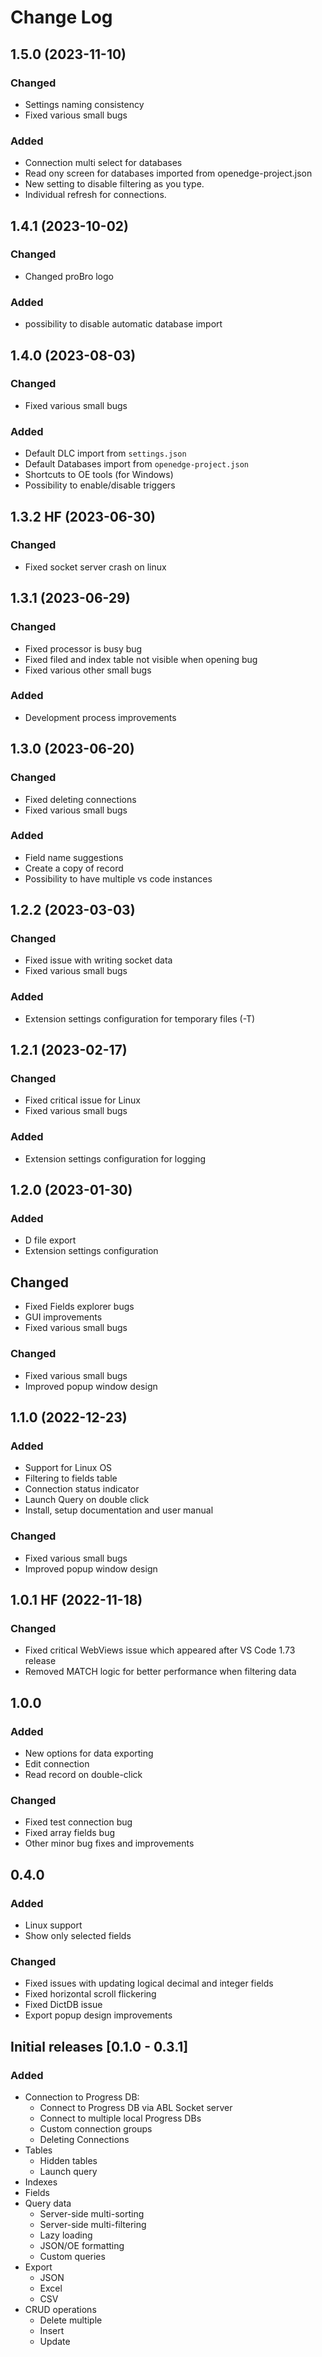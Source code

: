 # Change Log

## 1.5.0 (2023-11-10)

### Changed

- Settings naming consistency
- Fixed various small bugs

### Added

- Connection multi select for databases
- Read ony screen for databases imported from openedge-project.json
- New setting to disable filtering as you type.
- Individual refresh for connections.

## 1.4.1 (2023-10-02)

### Changed

- Changed proBro logo

### Added

- possibility to disable automatic database import

## 1.4.0 (2023-08-03)

### Changed

- Fixed various small bugs

### Added

- Default DLC import from `settings.json`
- Default Databases import from `openedge-project.json`
- Shortcuts to OE tools (for Windows)
- Possibility to enable/disable triggers

## 1.3.2 HF (2023-06-30)

### Changed

- Fixed socket server crash on linux

## 1.3.1 (2023-06-29)

### Changed

- Fixed processor is busy bug
- Fixed filed and index table not visible when opening bug
- Fixed various other small bugs

### Added

- Development process improvements

## 1.3.0 (2023-06-20)

### Changed

- Fixed deleting connections
- Fixed various small bugs

### Added

- Field name suggestions
- Create a copy of record
- Possibility to have multiple vs code instances

## 1.2.2 (2023-03-03)

### Changed

- Fixed issue with writing socket data
- Fixed various small bugs

### Added

- Extension settings configuration for temporary files (-T)

## 1.2.1 (2023-02-17)

### Changed

- Fixed critical issue for Linux
- Fixed various small bugs

### Added

- Extension settings configuration for logging

## 1.2.0 (2023-01-30)

### Added

- D file export
- Extension settings configuration

## Changed

- Fixed Fields explorer bugs
- GUI improvements
- Fixed various small bugs

### Changed

- Fixed various small bugs
- Improved popup window design

## 1.1.0 (2022-12-23)

### Added

- Support for Linux OS
- Filtering to fields table
- Connection status indicator
- Launch Query on double click
- Install, setup documentation and user manual

### Changed

- Fixed various small bugs
- Improved popup window design

## 1.0.1 HF (2022-11-18)

### Changed

- Fixed critical WebViews issue which appeared after VS Code 1.73 release
- Removed MATCH logic for better performance when filtering data

## 1.0.0

### Added

- New options for data exporting
- Edit connection
- Read record on double-click

### Changed

- Fixed test connection bug
- Fixed array fields bug
- Other minor bug fixes and improvements

## 0.4.0

### Added

- Linux support
- Show only selected fields

### Changed

- Fixed issues with updating logical decimal and integer fields
- Fixed horizontal scroll flickering
- Fixed DictDB issue
- Export popup design improvements

## Initial releases [0.1.0 - 0.3.1]

### Added

- Connection to Progress DB:
  - Connect to Progress DB via ABL Socket server
  - Connect to multiple local Progress DBs
  - Custom connection groups
  - Deleting Connections
- Tables
  - Hidden tables
  - Launch query
- Indexes
- Fields
- Query data
  - Server-side multi-sorting
  - Server-side multi-filtering
  - Lazy loading
  - JSON/OE formatting
  - Custom queries
- Export
  - JSON
  - Excel
  - CSV
- CRUD operations
  - Delete multiple
  - Insert
  - Update
